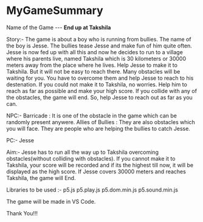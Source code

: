 # MyGameSummary

Name of the Game --- **End up at Takshila**

Story:-
The game is about a boy who is running from bullies. The name of the boy is Jesse. The bullies tease Jesse and make fun of him quite often. Jesse is now fed up with all this and now he decides to run to a village where his parents live, named Takshila which is 30 kilometers or 30000 meters away from the place where he lives. Help Jesse to make it to Takshila. But it will not be easy to reach there. Many obstacles will be waiting for you. You have to overcome them and help Jesse to reach to his destenation. If you could not make it to Takshila, no worries. Help him to reach as far as possible and make your high score. If you collide with any of  the obstacles, the game will end. So, help Jesse to reach out as far as you can.

NPC:-
 Barricade : It is one of the obstacle in the game which can be randomly present anywere.
 Allies of Bullies : They are also obstacles which you will face. They are people who are helping the bullies to catch Jesse.

PC:- Jesse

Aim:- 
Jesse has to run all the way up to Takshila overcoming obstacles(without colliding with obstacles).
If you cannot make it to Takshila, your score will be recorded and if its the highest till now, it will be displayed as the high score.
If Jesse covers 30000 meters and reaches Takshila, the game will End.

Libraries to be used :-
p5.js
p5.play.js
p5.dom.min.js
p5.sound.min.js

The game will be made in VS Code.


Thank You!!!
